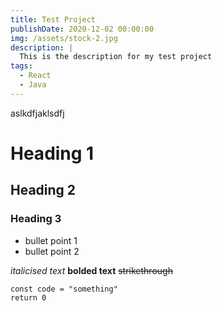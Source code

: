 ```yaml
---
title: Test Project
publishDate: 2020-12-02 00:00:00
img: /assets/stock-2.jpg
description: |
  This is the description for my test project
tags:
  - React
  - Java
---
```


aslkdfjaklsdfj

# Heading 1

## Heading 2

### Heading 3

* bullet point 1
* bullet point 2

*italicised text*
**bolded text**
~~strikethrough~~

```
const code = "something"
return 0
```

